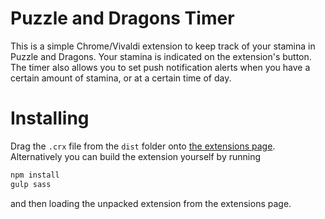 # Puzzle and Dragons Timer

This is a simple Chrome/Vivaldi extension to keep track of your stamina in Puzzle and Dragons. Your stamina is indicated on the extension's button. The timer also allows you to set push notification alerts when you have a certain amount of stamina, or at a certain time of day.

# Installing

Drag the `.crx` file from the `dist` folder onto [the extensions page](chrome://extensions). Alternatively you can build the extension yourself by running

```sh
npm install
gulp sass
```

and then loading the unpacked extension from the extensions page.
